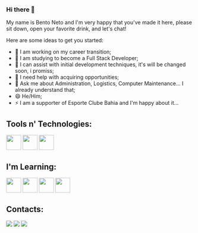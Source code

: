 ### Hi there 👋

My name is Bento Neto and I'm very happy that you've made it here, please sit down, open your favorite drink, and let's chat!

Here are some ideas to get you started:

- 🔭 I am working on my career transition;
- 🌱 I am studying to become a Full Stack Developer;
- 👯 I can assist with initial development techniques, it's will be changed soon, i promiss;
- 🤔 I need help with acquiring opportunities;
- 💬 Ask me about Administration, Logistics, Computer Maintenance... I already understand that;
- 😄 He/Him;
- ⚡ I am a supporter of Esporte Clube Bahia and I'm happy about it...


## Tools n' Technologies:

<img src="https://cdn.jsdelivr.net/gh/devicons/devicon@latest/icons/premierepro/premierepro-original.svg" width="40" height="40"/>
<img src="https://cdn.jsdelivr.net/gh/devicons/devicon@latest/icons/windows11/windows11-original-wordmark.svg" width="40" height="40"/>
<img src="https://cdn.jsdelivr.net/gh/devicons/devicon@latest/icons/linux/linux-original.svg" width="40" height="40"/>
          
           

## I'm Learning:

<img src="https://cdn.jsdelivr.net/gh/devicons/devicon@latest/icons/git/git-plain-wordmark.svg" width="40" height="40" /> 
<img src="https://cdn.jsdelivr.net/gh/devicons/devicon@latest/icons/javascript/javascript-original.svg" width="40" height="40"/>
<img src="https://cdn.jsdelivr.net/gh/devicons/devicon@latest/icons/typescript/typescript-original.svg" width="40" height="40"/>
<img src="https://cdn.jsdelivr.net/gh/devicons/devicon@latest/icons/vscode/vscode-original-wordmark.svg" width="40" height="40"/>

## Contacts:

<div>

<a href="https://instagram.com/bentoxx" target="_blank"><img loading="lazy" src="https://img.shields.io/badge/-Instagram-%23E4405F?style=for-the-badge&logo=instagram&logoColor=white" target="_blank"></a>
<a href = "mailto:bentoeemanuele@gmail.com"><img loading="lazy" src="https://img.shields.io/badge/Gmail-D14836?style=for-the-badge&logo=gmail&logoColor=white" target="_blank"></a>
<a href="https://www.linkedin.com/in/bento-josé-de-santana-neto" target="_blank"><img loading="lazy" src="https://img.shields.io/badge/-LinkedIn-%230077B5?style=for-the-badge&logo=linkedin&logoColor=white" target="_blank"></a>   
</div>
                    
          
          
